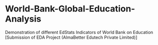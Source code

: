 # World-Bank-Global-Education-Analysis
Demonstration of different EdStats Indicators of World Bank on Education [Submission of EDA Project (AlmaBetter Edutech Private Limited)]
